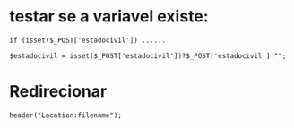 testar se a variavel existe:
============================

	if (isset($_POST['estadocivil']) ......

	$estadocivil = isset($_POST['estadocivil'])?$_POST['estadocivil']:"";

Redirecionar
============

	header("Location:filename");	
